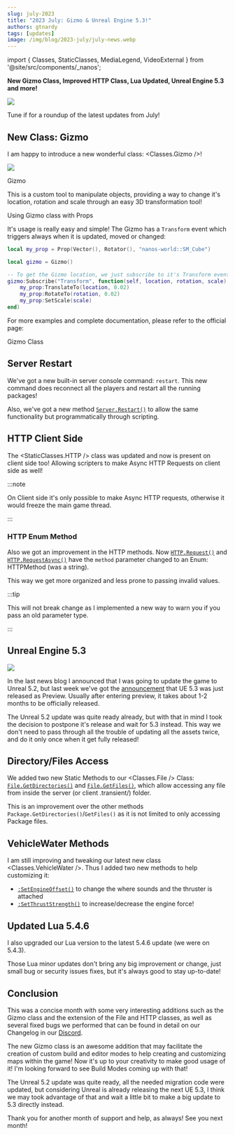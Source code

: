 ```yaml
---
slug: july-2023
title: "2023 July: Gizmo & Unreal Engine 5.3!"
authors: gtnardy
tags: [updates]
image: /img/blog/2023-july/july-news.webp
---
```


import { Classes, StaticClasses, MediaLegend, VideoExternal } from '@site/src/components/_nanos';


**New Gizmo Class, Improved HTTP Class, Lua Updated, Unreal Engine 5.3 and more!**

![](/img/blog/2023-july/july-news.webp)

Tune if for a roundup of the latest updates from July!

<!--truncate-->


## New Class: Gizmo

I am happy to introduce a new wonderful class: <Classes.Gizmo />!

![](/img/docs/gizmo.webp)

<MediaLegend>Gizmo</MediaLegend>

This is a custom tool to manipulate objects, providing a way to change it's location, rotation and scale through an easy 3D transformation tool!

<VideoExternal path="/blog/2023-july/gizmo.webm" />

<MediaLegend>Using Gizmo class with Props</MediaLegend>

It's usage is really easy and simple! The Gizmo has a `Transform` event which triggers always when it is updated, moved or changed:

```lua title="Client/Index.lua"
local my_prop = Prop(Vector(), Rotator(), "nanos-world::SM_Cube")

local gizmo = Gizmo()

-- To get the Gizmo location, we just subscribe to it's Transform event
gizmo:Subscribe("Transform", function(self, location, rotation, scale)
	my_prop:TranslateTo(location, 0.02)
	my_prop:RotateTo(rotation, 0.02)
	my_prop:SetScale(scale)
end)
```

For more examples and complete documentation, please refer to the official page:

<ReferenceLink href="next/scripting-reference/classes/gizmo">Gizmo Class</ReferenceLink>


## Server Restart

We've got a new built-in server console command: `restart`. This new command does reconnect all the players and restart all the running packages!

Also, we've got a new method [`Server.Restart()`](/docs/next/scripting-reference/static-classes/server#static-function-restart) to allow the same functionality but programmatically through scripting.


## HTTP Client Side

The <StaticClasses.HTTP /> class was updated and now is present on client side too! Allowing scripters to make Async HTTP Requests on client side as well!

:::note

On Client side it's only possible to make Async HTTP requests, otherwise it would freeze the main game thread.

:::


### HTTP Enum Method

Also we got an improvement in the HTTP methods. Now [`HTTP.Request()`](/docs/next/scripting-reference/static-classes/http#static-function-request) and [`HTTP.RequestAsync()`](/docs/next/scripting-reference/static-classes/http#static-function-requestasync) have the `method` parameter changed to an Enum: <Enums>HTTPMethod</Enums> (was a string).

This way we get more organized and less prone to passing invalid values.

:::tip

This will not break change as I implemented a new way to warn you if you pass an old parameter type.

:::


## Unreal Engine 5.3

![](/img/blog/2023-july/ue53.webp)

In the last news blog I announced that I was going to update the game to Unreal 5.2, but last week we've got the [announcement](https://forums.unrealengine.com/t/unreal-engine-5-3-preview/1240016) that UE 5.3 was just released as Preview. Usually after entering preview, it takes about 1-2 months to be officially released.

The Unreal 5.2 update was quite ready already, but with that in mind I took the decision to postpone it's release and wait for 5.3 instead. This way we don't need to pass through all the trouble of updating all the assets twice, and do it only once when it get fully released!


## Directory/Files Access

We added two new Static Methods to our <Classes.File /> Class: [`File.GetDirectories()`](/docs/next/scripting-reference/classes/file#static-function-getdirectories) and [`File.GetFiles()`](/docs/next/scripting-reference/classes/file#static-function-getfiles), which allow accessing any file from inside the server (or client .transient/) folder.

This is an improvement over the other methods `Package.GetDirectories()`/`GetFiles()` as it is not limited to only accessing Package files.


## VehicleWater Methods

I am still improving and tweaking our latest new class <Classes.VehicleWater />. Thus I added two new methods to help customizing it:

- [`:SetEngineOffset()`](/docs/next/scripting-reference/classes/vehicle-water#function-setengineoffset) to change the where sounds and the thruster is attached
- [`:SetThrustStrength()`](/docs/next/scripting-reference/classes/vehicle-water#function-setthruststrength) to increase/decrease the engine force!


## Updated Lua 5.4.6

I also upgraded our Lua version to the latest 5.4.6 update (we were on 5.4.3).

Those Lua minor updates don't bring any big improvement or change, just small bug or security issues fixes, but it's always good to stay up-to-date!


## Conclusion

This was a concise month with some very interesting additions such as the Gizmo class and the extension of the File and HTTP classes, as well as several fixed bugs we performed that can be found in detail on our Changelog in our [Discord](https://discord.nanos.world).

The new Gizmo class is an awesome addition that may facilitate the creation of custom build and editor modes to help creating and customizing maps within the game! Now it's up to your creativity to make good usage of it! I'm looking forward to see Build Modes coming up with that!

The Unreal 5.2 update was quite ready, all the needed migration code were updated, but considering Unreal is already releasing the next UE 5.3, I think we may took advantage of that and wait a little bit to make a big update to 5.3 directly instead.

Thank you for another month of support and help, as always! See you next month!